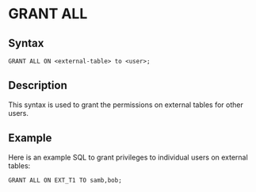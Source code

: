 # GRANT ALL

## Syntax


```pre
GRANT ALL ON <external-table> to <user>;
```

## Description

This syntax is used to grant the permissions on external tables for other users.


## Example

Here is an example SQL to grant privileges to individual users on external tables:

```pre
GRANT ALL ON EXT_T1 TO samb,bob;
```